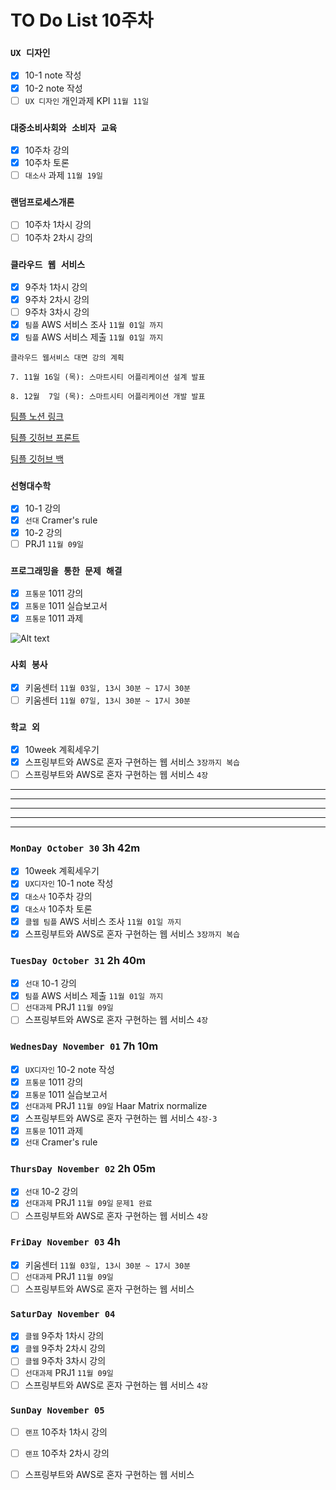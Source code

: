 # TO Do List 10주차

### `UX 디자인` 
- [x] 10-1 note 작성
- [x] 10-2 note 작성
- [ ] `UX 디자인` 개인과제 KPI `11월 11일`

### `대중소비사회와 소비자 교육`
- [x] 10주차 강의
- [x] 10주차 토론
- [ ] `대소사` 과제 `11월 19일`

### `랜덤프로세스개론`
- [ ] 10주차 1차시 강의
- [ ] 10주차 2차시 강의

### `클라우드 웹 서비스`
- [x] 9주차 1차시 강의
- [x] 9주차 2차시 강의
- [ ] 9주차 3차시 강의
- [x] `팀플` AWS 서비스 조사 `11월 01일 까지`
- [x] `팀플` AWS 서비스 제출 `11월 01일 까지`

```
클라우드 웹서비스 대면 강의 계획

7. 11월 16일 (목): 스마트시티 어플리케이션 설계 발표

8. 12월  7일 (목): 스마트시티 어플리케이션 개발 발표
```

[팀플 노션 링크](https://www.notion.so/Cloud-Web-Service-Team-Project-cb7f98e2e37c43fd98b7937e0d5018c5)

[팀플 깃허브 프론트](https://github.com/woo4826/Cloud-Web-Service-SNS-web)

[팀플 깃허브 백](https://github.com/woo4826/Cloud-Web-Service-SNS-server)

### `선형대수학`
- [x] 10-1 강의
- [x] `선대` Cramer's rule
- [x] 10-2 강의
- [ ] PRJ1 `11월 09일`

### `프로그래밍을 통한 문제 해결`
- [x] `프통문` 1011 강의
- [x] `프통문` 1011 실습보고서
- [x] `프통문` 1011 과제

![Alt text](%E1%84%91%E1%85%B3%E1%84%90%E1%85%A9%E1%86%BC%E1%84%86%E1%85%AE%E1%86%AB%E1%84%80%E1%85%A1%E1%86%BC%E1%84%8B%E1%85%B4%E1%84%80%E1%85%A8%E1%84%92%E1%85%AC%E1%86%A8%E1%84%89%E1%85%A5.png)

### `사회 봉사`
- [x] 키움센터 `11월 03일, 13시 30분 ~ 17시 30분`
- [ ] 키움센터 `11월 07일, 13시 30분 ~ 17시 30분`

### `학교 외`
- [x] 10week 계획세우기
- [x] 스프링부트와 AWS로 혼자 구현하는 웹 서비스 `3장까지 복습`
- [ ] 스프링부트와 AWS로 혼자 구현하는 웹 서비스 `4장`

---
---
---
---
---

### `MonDay October 30` 3h 42m
- [x] 10week 계획세우기
- [x] `UX디자인` 10-1 note 작성
- [x] `대소사` 10주차 강의
- [x] `대소사` 10주차 토론
- [x] `클웹 팀플` AWS 서비스 조사 `11월 01일 까지`
- [x] 스프링부트와 AWS로 혼자 구현하는 웹 서비스 `3장까지 복습`

### `TuesDay October 31` 2h 40m
- [x] `선대` 10-1 강의
- [x] `팀플` AWS 서비스 제출 `11월 01일 까지`
- [ ] `선대과제` PRJ1 `11월 09일`
- [ ] 스프링부트와 AWS로 혼자 구현하는 웹 서비스 `4장`

### `WednesDay November 01` 7h 10m
- [x] `UX디자인` 10-2 note 작성
- [x] `프통문` 1011 강의
- [x] `프통문` 1011 실습보고서
- [x] `선대과제` PRJ1 `11월 09일` Haar Matrix normalize
- [x] 스프링부트와 AWS로 혼자 구현하는 웹 서비스 `4장-3`
- [x] `프통문` 1011 과제 
- [x] `선대` Cramer's rule

### `ThursDay November 02` 2h 05m
- [x] `선대` 10-2 강의
- [x] `선대과제` PRJ1 `11월 09일` `문제1 완료`
- [ ] 스프링부트와 AWS로 혼자 구현하는 웹 서비스 `4장`

### `FriDay November 03` 4h
- [x] 키움센터 `11월 03일, 13시 30분 ~ 17시 30분`
- [ ] `선대과제` PRJ1 `11월 09일`
- [ ] 스프링부트와 AWS로 혼자 구현하는 웹 서비스

### `SaturDay November 04` 
- [x] `클웹` 9주차 1차시 강의
- [x] `클웹` 9주차 2차시 강의
- [ ] `클웹` 9주차 3차시 강의
- [ ] `선대과제` PRJ1 `11월 09일`
- [ ] 스프링부트와 AWS로 혼자 구현하는 웹 서비스 `4장`

### `SunDay November 05` 
- [ ] `랜프` 10주차 1차시 강의
- [ ] `랜프` 10주차 2차시 강의
- [ ] 스프링부트와 AWS로 혼자 구현하는 웹 서비스


